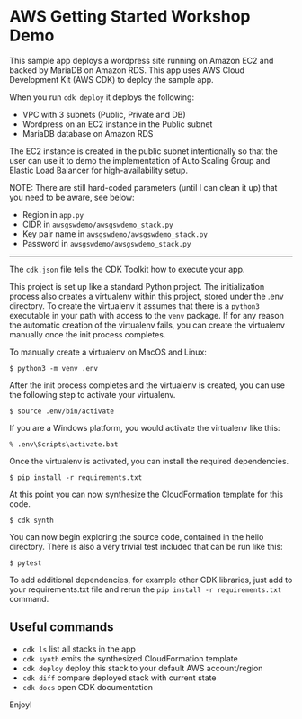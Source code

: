 
# AWS Getting Started Workshop Demo

This sample app deploys a wordpress site running on Amazon EC2 and backed by MariaDB on Amazon RDS. This app uses AWS Cloud Development Kit (AWS CDK) to deploy the sample app.

When you run ```cdk deploy``` it deploys the following:

- VPC with 3 subnets (Public, Private and DB)
- Wordpress on an EC2 instance in the Public subnet
- MariaDB database on Amazon RDS

The EC2 instance is created in the public subnet intentionally so that the user can use it to demo the implementation of Auto Scaling Group and Elastic Load Balancer for high-availability setup.

NOTE: There are still hard-coded parameters (until I can clean it up) that you need to be aware, see below:

- Region in ```app.py```
- CIDR in ```awsgswdemo/awsgswdemo_stack.py```
- Key pair name in ```awsgswdemo/awsgswdemo_stack.py```
- Password in ```awsgswdemo/awsgswdemo_stack.py```

---


The `cdk.json` file tells the CDK Toolkit how to execute your app.

This project is set up like a standard Python project.  The initialization process also creates
a virtualenv within this project, stored under the .env directory.  To create the virtualenv
it assumes that there is a `python3` executable in your path with access to the `venv` package.
If for any reason the automatic creation of the virtualenv fails, you can create the virtualenv
manually once the init process completes.

To manually create a virtualenv on MacOS and Linux:

```
$ python3 -m venv .env
```

After the init process completes and the virtualenv is created, you can use the following
step to activate your virtualenv.

```
$ source .env/bin/activate
```

If you are a Windows platform, you would activate the virtualenv like this:

```
% .env\Scripts\activate.bat
```

Once the virtualenv is activated, you can install the required dependencies.

```
$ pip install -r requirements.txt
```

At this point you can now synthesize the CloudFormation template for this code.

```
$ cdk synth
```

You can now begin exploring the source code, contained in the hello directory.
There is also a very trivial test included that can be run like this:

```
$ pytest
```

To add additional dependencies, for example other CDK libraries, just add to
your requirements.txt file and rerun the `pip install -r requirements.txt`
command.

## Useful commands

 * `cdk ls`          list all stacks in the app
 * `cdk synth`       emits the synthesized CloudFormation template
 * `cdk deploy`      deploy this stack to your default AWS account/region
 * `cdk diff`        compare deployed stack with current state
 * `cdk docs`        open CDK documentation

Enjoy!